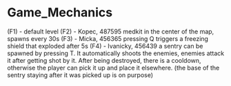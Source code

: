 # Game_Mechanics

(F1) - 				default level
(F2) - Kopec, 487595		medkit in the center of the map, spawns every 30s
(F3) - Micka, 456365		pressing Q triggers a freezing shield that exploded after 5s
(F4) - Ivanicky, 456439 	a sentry can be spawned by pressing T. It automatically shoots the enemies, enemies attack it after getting shot by it. After being destroyed, there is a cooldown, otherwise the player can pick it up and place it elsewhere. (the base of the sentry staying after it was picked up is on purpose)